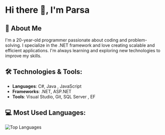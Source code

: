 # Hi there 👋, I'm Parsa

## 🚀 About Me
I'm a 20-year-old programmer passionate about coding and problem-solving. I specialize in the .NET framework and love creating scalable and efficient applications. I'm always learning and exploring new technologies to improve my skills.

## 🛠️ Technologies & Tools:
- **Languages**: C#, Java , JavaScript
- **Frameworks**: .NET, ASP.NET
- **Tools**: Visual Studio, Git, SQL Server , EF

## 💻 Most Used Languages:
![Top Languages](https://github-readme-stats.vercel.app/api/top-langs/?username=parsamhl&layout=compact)


